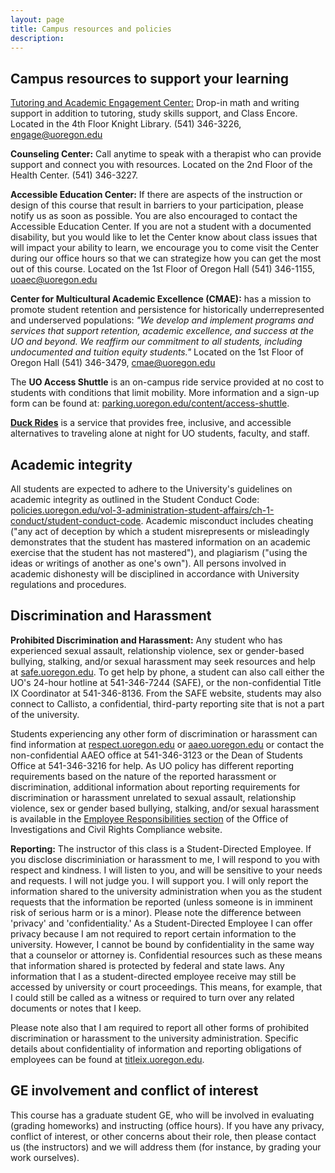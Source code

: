 ```yaml
---
layout: page
title: Campus resources and policies
description: 
---
```


## Campus resources to support your learning

[Tutoring and Academic Engagement Center:](https://engage.uoregon.edu/services/)
Drop-in math and writing support in addition to tutoring, study skills support, and Class Encore. Located in the 4th Floor Knight Library. (541) 346-3226, engage@uoregon.edu
 
**Counseling Center:** Call anytime to speak with a therapist who can provide support and connect you with resources. Located on the 2nd Floor of the Health Center. (541) 346-3227.
 
**Accessible Education Center:** 
If there are aspects of the instruction or design of this course that result in barriers to your participation, please notify us as soon as possible.
You are also encouraged to contact the Accessible Education Center.
If you are not a student with a documented disability,
but you would like to let the Center know about class issues that will impact your ability to learn,
we encourage you to come visit the Center during our office hours so that we can strategize how you can get the most out of this course.
Located on the 1st Floor of Oregon Hall (541) 346-1155, uoaec@uoregon.edu
 
**Center for Multicultural Academic Excellence (CMAE):**
has a mission to promote student retention and persistence for historically underrepresented and underserved populations:
*"We develop and implement programs and services that support retention, academic excellence, and success at the UO and beyond.
We reaffirm our commitment to all students, including undocumented and tuition equity students."*
Located on the 1st Floor of Oregon Hall (541) 346-3479, cmae@uoregon.edu

The **UO Access Shuttle** is an on-campus ride service provided at no cost to students with conditions that limit mobility.
More information and a sign-up form can be found at:
[parking.uoregon.edu/content/access-shuttle](https://parking.uoregon.edu/content/access-shuttle).

[**Duck Rides**](https://duckrides.uoregon.edu/) is a service that provides
free, inclusive, and accessible alternatives to traveling alone at night for UO
students, faculty, and staff. 


## Academic integrity

All students are expected to adhere to the University's guidelines on academic integrity as outlined in the Student Conduct Code:
[policies.uoregon.edu/vol-3-administration-student-affairs/ch-1-conduct/student-conduct-code](https://policies.uoregon.edu/vol-3-administration-student-affairs/ch-1-conduct/student-conduct-code).
Academic misconduct includes cheating
("any act of deception by which a student misrepresents or misleadingly demonstrates that the student has mastered information on an academic exercise that the student has not mastered"),
and plagiarism ("using the ideas or writings of another as one's own").
All persons involved in academic dishonesty will be disciplined in accordance with University regulations and procedures. 


## Discrimination and Harassment

**Prohibited Discrimination and Harassment:**
Any student who has experienced sexual assault, relationship violence, sex or gender-based bullying, stalking, and/or sexual harassment
may seek resources and help at [safe.uoregon.edu](https://safe.uoregon.edu).
To get help by phone, a student can also call either the UO's 24-hour hotline at 541-346-7244 (SAFE), or the non-confidential Title IX Coordinator at 541-346-8136.
From the SAFE website, students may also connect to Callisto, a confidential, third-party reporting site that is not a part of the university.

Students experiencing any other form of discrimination or harassment can find information at [respect.uoregon.edu](https://respect.uoregon.edu)
or [aaeo.uoregon.edu](https://aaeo.uoregon.edu) or contact the non-confidential AAEO office at 541-346-3123 or the Dean of Students Office at 541-346-3216 for help.
As UO policy has different reporting requirements based on the nature of the reported harassment or discrimination,
additional information about reporting requirements for discrimination or harassment unrelated to sexual assault, relationship violence, sex or gender based bullying, stalking, and/or sexual harassment is available in the [Employee Responsibilities section](https://investigations.uoregon.edu/employee-responsibilities#employee-obligations)
of the Office of Investigations and Civil Rights Compliance website.

**Reporting:**
The instructor of this class is a Student-Directed Employee.
If you disclose discriminiation or harassment to me, I will respond to you with respect and kindness. 
I will listen to you, and will be sensitive to your needs and requests. I will not judge you. I will support you. 
I will only report the information shared to the university administration when you as the student requests that the information be reported
(unless someone is in imminent risk of serious harm or is a minor).
Please note the difference between 'privacy' and 'confidentiality.'
As a Student-Directed Employee I can offer privacy because I am not required to report certain information to the university.
However, I cannot be bound by confidentiality in the same way that a counselor or attorney is.
Confidential resources such as these means that information shared is protected by federal and state laws.
Any information that I as a student-directed employee receive may still be accessed by university or court proceedings.
This means, for example, that I could still be called as a witness or required to turn over any related documents or notes that I keep. 

Please note also that I am required to report all other forms of prohibited discrimination or harassment to the university administration.
Specific details about confidentiality of information and reporting obligations of employees can be found at [titleix.uoregon.edu](https://titleix.uoregon.edu).


## GE involvement and conflict of interest

This course has a graduate student GE,
who will be involved in evaluating (grading homeworks) and instructing (office hours).
If you have any privacy, conflict of interest, or other concerns about their role,
then please contact us (the instructors) and we will address them
(for instance, by grading your work ourselves).
